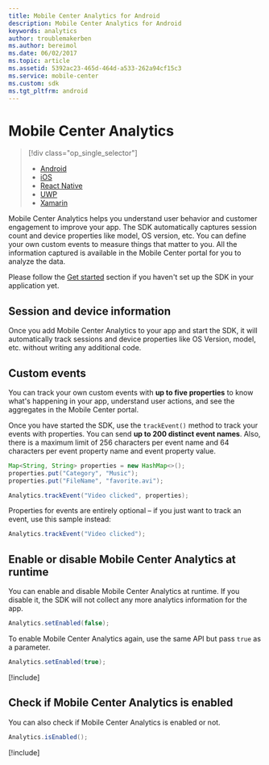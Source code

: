 ```yaml
---
title: Mobile Center Analytics for Android
description: Mobile Center Analytics for Android
keywords: analytics
author: troublemakerben
ms.author: bereimol
ms.date: 06/02/2017
ms.topic: article
ms.assetid: 5392ac23-465d-464d-a533-262a94cf15c3
ms.service: mobile-center
ms.custom: sdk
ms.tgt_pltfrm: android
---
```


# Mobile Center Analytics

> [!div class="op_single_selector"]
> * [Android](android.md)
> * [iOS](ios.md)
> * [React Native](react-native.md)
> * [UWP](uwp.md)
> * [Xamarin](xamarin.md)

Mobile Center Analytics helps you understand user behavior and customer engagement to improve your app. The SDK automatically captures session count and device properties like model, OS version, etc. You can define your own custom events to measure things that matter to you. All the information captured is available in the Mobile Center portal for you to analyze the data.

Please follow the [Get started](~/sdk/getting-started/android.md) section if you haven't set up the SDK in your application yet.

## Session and device information

Once you add Mobile Center Analytics to your app and start the SDK, it will automatically track sessions and device properties like OS Version, model, etc. without writing any additional code.

## Custom events

You can track your own custom events with **up to five properties** to know what's happening in your app, understand user actions, and see the aggregates in the Mobile Center portal.

Once you have started the SDK, use the `trackEvent()` method to track your events with properties. You can send **up to 200 distinct event names**. Also, there is a maximum limit of 256 characters per event name and 64 characters per event property name and event property value.

```java
Map<String, String> properties = new HashMap<>();
properties.put("Category", "Music");
properties.put("FileName", "favorite.avi");

Analytics.trackEvent("Video clicked", properties);
```

Properties for events are entirely optional – if you just want to track an event, use this sample instead:

```java
Analytics.trackEvent("Video clicked");
```

## Enable or disable Mobile Center Analytics at runtime

You can enable and disable Mobile Center Analytics at runtime. If you disable it, the SDK will not collect any more analytics information for the app.

```java
Analytics.setEnabled(false);
```

To enable Mobile Center Analytics again, use the same API but pass `true` as a parameter.

```java
Analytics.setEnabled(true);
```

[!include[](../android-see-async.md)]

## Check if Mobile Center Analytics is enabled

You can also check if Mobile Center Analytics is enabled or not.

```java
Analytics.isEnabled();
```

[!include[](../android-see-async.md)]
